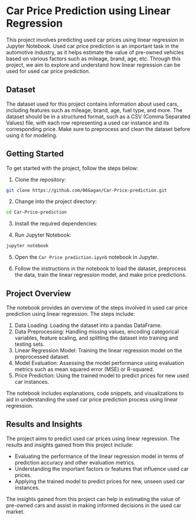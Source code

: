 # Car Price Prediction using Linear Regression

This project involves predicting used car prices using linear regression in Jupyter Notebook. Used car price prediction is an important task in the automotive industry, as it helps estimate the value of pre-owned vehicles based on various factors such as mileage, brand, age, etc. Through this project, we aim to explore and understand how linear regression can be used for used car price prediction.

## Dataset

The dataset used for this project contains information about used cars, including features such as mileage, brand, age, fuel type, and more. The dataset should be in a structured format, such as a CSV (Comma Separated Values) file, with each row representing a used car instance and its corresponding price. Make sure to preprocess and clean the dataset before using it for modeling.

## Getting Started

To get started with the project, follow the steps below:

1. Clone the repository:

```bash
git clone https://github.com/06Gagan/Car-Price-prediction.git
```

2. Change into the project directory:

```bash
cd Car-Price-prediction
```

3. Install the required dependencies:

4. Run Jupyter Notebook:

```bash
jupyter notebook
```

5. Open the `Car Price prediction.ipynb` notebook in Jupyter.

6. Follow the instructions in the notebook to load the dataset, preprocess the data, train the linear regression model, and make price predictions.

## Project Overview

The notebook provides an overview of the steps involved in used car price prediction using linear regression. The steps include:

1. Data Loading: Loading the dataset into a pandas DataFrame.
2. Data Preprocessing: Handling missing values, encoding categorical variables, feature scaling, and splitting the dataset into training and testing sets.
3. Linear Regression Model: Training the linear regression model on the preprocessed dataset.
4. Model Evaluation: Assessing the model performance using evaluation metrics such as mean squared error (MSE) or R-squared.
5. Price Prediction: Using the trained model to predict prices for new used car instances.

The notebook includes explanations, code snippets, and visualizations to aid in understanding the used car price prediction process using linear regression.

## Results and Insights

The project aims to predict used car prices using linear regression. The results and insights gained from this project include:

- Evaluating the performance of the linear regression model in terms of prediction accuracy and other evaluation metrics.
- Understanding the important factors or features that influence used car prices.
- Applying the trained model to predict prices for new, unseen used car instances.

The insights gained from this project can help in estimating the value of pre-owned cars and assist in making informed decisions in the used car market.

